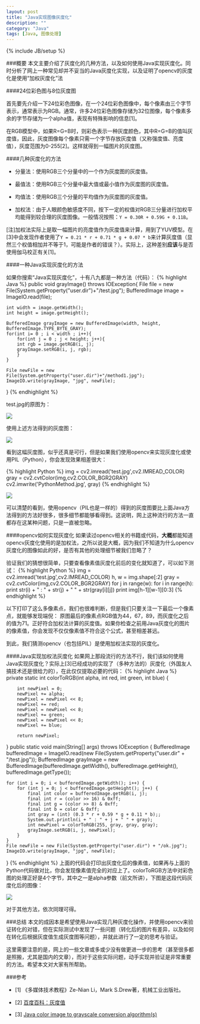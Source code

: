 ```yaml
---
layout: post
title: "Java实现图像灰度化"
description: ""
category: "Java"
tags: [Java, 图像处理]
---
```

{% include JB/setup %}

###概要
本文主要介绍了灰度化的几种方法，以及如何使用Java实现灰度化。同时分析了网上一种常见却并不妥当的Java灰度化实现，以及证明了opencv的灰度化是使用“加权灰度化”法

####24位彩色图与8位灰度图

首先要先介绍一下24位彩色图像，在一个24位彩色图像中，每个像素由三个字节表示，通常表示为RGB。通常，许多24位彩色图像存储为32位图像，每个像素多余的字节存储为一个alpha值，表现有特殊影响的信息[1]。

在RGB模型中，如果R=G=B时，则彩色表示一种灰度颜色，其中R=G=B的值叫灰度值，因此，灰度图像每个像素只需一个字节存放灰度值（又称强度值、亮度值），灰度范围为0-255[2]。这样就得到一幅图片的灰度图。

####几种灰度化的方法

- 分量法：使用RGB三个分量中的一个作为灰度图的灰度值。

- 最值法：使用RGB三个分量中最大值或最小值作为灰度图的灰度值。

- 均值法：使用RGB三个分量的平均值作为灰度图的灰度值。

- 加权法：由于人眼颜色敏感度不同，按下一定的权值对RGB三分量进行加权平均能得到较合理的灰度图像。一般情况按照：`Y = 0.30R + 0.59G + 0.11B`。

[注]加权法实际上是取一幅图片的亮度值作为灰度值来计算，用到了YUV模型。在[3]中会发现作者使用了`Y = 0.21 * r + 0.71 * g + 0.07 * b`来计算灰度值（显然三个权值相加并不等于1，可能是作者的错误？）。实际上，这种差别**应该**与是否使用伽马校正有关[1]。

####一种Java实现灰度化的方法

如果你搜索“Java实现灰度化”，十有八九都是一种方法（代码）：
{% highlight Java %}
public void grayImage() throws IOException{
    File file = new File(System.getProperty("user.dir")+"/test.jpg");
    BufferedImage image = ImageIO.read(file);
      
    int width = image.getWidth();  
    int height = image.getHeight();  
      
    BufferedImage grayImage = new BufferedImage(width, height, BufferedImage.TYPE_BYTE_GRAY); 
    for(int i= 0 ; i < width ; i++){  
        for(int j = 0 ; j < height; j++){  
        int rgb = image.getRGB(i, j);  
        grayImage.setRGB(i, j, rgb);  
        }  
    }  
      
    File newFile = new File(System.getProperty("user.dir")+"/method1.jpg");  
    ImageIO.write(grayImage, "jpg", newFile);  
}
{% endhighlight %}

test.jpg的原图为：
<p><img src="/images/blogImgs/image1.jpg"></p>
使用上述方法得到的灰度图：
<p><img src="/images/blogImgs/image2.jpg"></p>
看到这幅灰度图，似乎还真是可行，但是如果我们使用opencv来实现灰度化或使用PIL（Python），你会发现效果相差很大：

{% highlight Python %}
img = cv2.imread('test.jpg',cv2.IMREAD_COLOR)
gray = cv2.cvtColor(img,cv2.COLOR_BGR2GRAY)
cv2.imwrite('PythonMethod.jpg', gray)
{% endhighlight %}

<p><img src="/images/blogImgs/image3.jpg"></p>
可以清楚的看到，使用opencv（PIL也是一样的）得到的灰度图要比上面Java方法得到的方法好很多，很多细节都能够看得到。这说明，网上这种流行的方法一直都存在这某种问题，只是一直被忽略。

####opencv如何实现灰度化
如果读过opencv相关的书籍或代码，**大概**都能知道opencv灰度化使用的是加权法，之所以说是大概，因为我们不知道为什么opencv灰度化的图像如此的好，是否有其他的处理细节被我们忽略了？

验证我们的猜想很简单，只要查看像素值灰度化前后的变化就知道了，可以如下测试：
{% highlight Python %}
img = cv2.imread('test.jpg',cv2.IMREAD_COLOR)
h, w = img.shape[:2]
gray = cv2.cvtColor(img,cv2.COLOR_BGR2GRAY)
for j in range(w):
	for i in range(h):
		print str(i) + " : " + str(j) + " " + str(gray[i][j])
print img[h-1][w-1][0:3]
{% endhighlight %}

以下打印了这么多像素点，我们也很难判断，但是我们只要关注一下最后一个像素点，就能够发现端倪：
原图最后的像素点RGB值为44，67，89，而灰度化之后的值为71。正好符合加权法计算的灰度值。如果你检查之前用Java灰度化的图片的像素值，你会发现不仅仅像素值不符合这个公式，甚至相差甚远。

到此，我们猜测opencv（也包括PIL）是使用加权法实现的灰度化。

####Java实现加权法灰度化
如果网上那段流行的方法不行，我们该如何使用Java实现灰度化？实际上[3]已经成功的实现了（多种方法的）灰度化（外国友人搞技术还是很给力的），在此仅仅提取必要的代码：
{% highlight Java %}
private static int colorToRGB(int alpha, int red, int green, int blue) {

		int newPixel = 0;
		newPixel += alpha;
		newPixel = newPixel << 8;
		newPixel += red;
		newPixel = newPixel << 8;
		newPixel += green;
		newPixel = newPixel << 8;
		newPixel += blue;

		return newPixel;

}
public static void main(String[] args) throws IOException {
	BufferedImage bufferedImage 
		= ImageIO.read(new File(System.getProperty("user.dir" + "/test.jpg"));
	BufferedImage grayImage = 
		new BufferedImage(bufferedImage.getWidth(), 
						  bufferedImage.getHeight(), 
						  bufferedImage.getType());
		
	
	for (int i = 0; i < bufferedImage.getWidth(); i++) {
		for (int j = 0; j < bufferedImage.getHeight(); j++) {
			final int color = bufferedImage.getRGB(i, j);
			final int r = (color >> 16) & 0xff;
			final int g = (color >> 8) & 0xff;
			final int b = color & 0xff;
			int gray = (int) (0.3 * r + 0.59 * g + 0.11 * b);;
			System.out.println(i + " : " + j + " " + gray);
			int newPixel = colorToRGB(255, gray, gray, gray);
			grayImage.setRGB(i, j, newPixel);
		}
	}
	File newFile = new File(System.getProperty("user.dir") + "/ok.jpg");
	ImageIO.write(grayImage, "jpg", newFile);
}
{% endhighlight %}
上面的代码会打印出灰度化后的像素值，如果再与上面的Python代码做对比，你会发现像素值完全的对应上了。colorToRGB方法中对彩色图的处理正好是4个字节，其中之一是alpha参数（前文所讲），下图是这段代码灰度化后的图像：
<p><img src="/images/blogImgs/image4.jpg"></p>
对于其他方法，依次同理可得。

###总结
本文的成因本是希望使用Java实现几种灰度化操作，并使用opencv来验证转化的对错，但在实际测试中发现了一些问题（转化后的图片有差异，以及如何在转化后根据灰度值生成灰度图等问题），并就此进行了一定的思考与验证。

这里需要注意的是，网上的一些文章或多或少没有做更进一步的思考（甚至很多都是照搬，尤其是国内的文章），而对于这些实际问题，动手实现并验证是非常重要的方法。希望本文对大家有所帮助。

###参考
- [1]  《多媒体技术教程》Ze-Nian Li，Mark S.Drew著，机械工业出版社。

- [2]  [百度百科：灰度值](http://baike.baidu.com/view/3701940.htm)

- [3]  [Java color image to grayscale conversion algorithm(s)](http://zerocool.is-a-geek.net/java-color-image-to-grayscale-conversion-algorithm/)